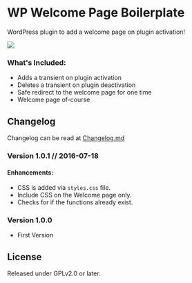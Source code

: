 # WP Welcome Page Boilerplate
WordPress plugin to add a welcome page on plugin activation!

![](https://i.imgur.com/p36NPNk.png)

### What's Included:
- Adds a transient on plugin activation
- Deletes a transient on plugin deactivation
- Safe redirect to the welcome page for one time
- Welcome page of-course

## Changelog
Changelog can be read at [Changelog.md](https://github.com/ahmadawais/WP-Welcome-Page-Boilerplate/blob/master/CHANGELOG.md)

### Version 1.0.1 // 2016-07-18
#### Enhancements:
- CSS is added via `styles.css` file.
- Include CSS on the Welcome page only.
- Checks for if the functions already exist.

### Version 1.0.0 
- First Version

## License
Released under GPLv2.0 or later.
